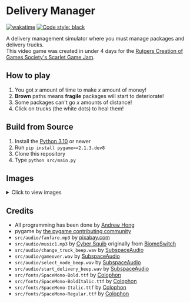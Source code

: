 # Delivery Manager
[![wakatime](https://wakatime.com/badge/user/9797ee4f-4108-45bb-8fc2-b36b9c1a1c89/project/f20bafde-ecd1-43bc-9f89-d18ac71ac5d0.svg)](https://wakatime.com/badge/user/9797ee4f-4108-45bb-8fc2-b36b9c1a1c89/project/f20bafde-ecd1-43bc-9f89-d18ac71ac5d0)
[![Code style: black](https://img.shields.io/badge/code%20style-black-000000.svg)](https://github.com/psf/black)

A delivery management simulator where you must manage packages and delivery trucks.\
This video game was created in under 4 days for the [Rutgers Creation of Games Society's Scarlet Game Jam](https://itch.io/jam/scarlet-game-jam-fall-2022).

## How to play
1. You got _x_ amount of time to make _x_ amount of money!
2. **Brown** paths means **fragile** packages will start to deteriorate!
3. Some packages can't go _x_ amounts of distance!
4. Click on trucks (the white dots) to heal them!

## Build from Source
1. Install the [Python 3.10](https://python.org/) or newer
2. Run `pip install pygame==2.1.3.dev8`
3. Clone this repository
4. Type `python src/main.py`

## Images
<details>
<summary>Click to view images</summary>

![image info](/images/img1.png)

</details>

## Credits
 - All programming has been done by [Andrew Hong](https://github.com/novialriptide)
 - pygame by [the pygame contributing community](https://github.com/pygame/pygame)
 - `src/audio/fanfare.mp3` by [pixabay.com](https://pixabay.com/)
 - `src/audio/music1.mp3` by [Cyber Squib](https://itch.io/profile/cyber-squib) originally from [BiomeSwitch](https://github.com/novialriptide/BiomeSwitch)
 - `src/audio/change_truck_beep.wav` by [SubspaceAudio](https://opengameart.org/content/512-sound-effects-8-bit-style)
 - `src/audio/gameover.wav` by [SubspaceAudio](https://opengameart.org/content/512-sound-effects-8-bit-style)
 - `src/audio/select_node_beep.wav` by [SubspaceAudio](https://opengameart.org/content/512-sound-effects-8-bit-style)
 - `src/audio/start_delivery_beep.wav` by [SubspaceAudio](https://opengameart.org/content/512-sound-effects-8-bit-style)
 - `src/fonts/SpaceMono-Bold.ttf` by [Colophon](https://fonts.google.com/specimen/Space+Mono)
 - `src/fonts/SpaceMono-BoldItalic.ttf` by [Colophon](https://fonts.google.com/specimen/Space+Mono)
 - `src/fonts/SpaceMono-Italic.ttf` by [Colophon](https://fonts.google.com/specimen/Space+Mono)
 - `src/fonts/SpaceMono-Regular.ttf` by [Colophon](https://fonts.google.com/specimen/Space+Mono)